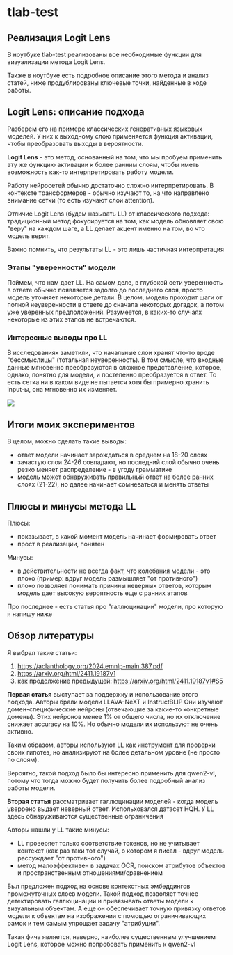# tlab-test

## Реализация Logit Lens
В ноутбуке tlab-test реализованы все необходимые функции для визуализации метода Logit Lens.

Также в ноутбуке есть подробное описание этого метода и анализ статей, ниже продублированы ключевые точки, найденные в ходе работы.

## Logit Lens: описание подхода

Разберем его на примере классических генеративных языковых моделей. У них к выходному слою применяется функция активации, чтобы преобразовать выходы в вероятности. 

**Logit Lens** - это метод, основанный на том, что мы пробуем применить эту же функцию активации к более ранним слоям, чтобы иметь возможность как-то интерпретировать работу модели. 

Работу нейросетей обычно достаточно сложно интерпретировать. В контексте трансформеров - обычно изучают то, на что направлено внимание сетки (то есть изучают слои attention). 

Отличие Logit Lens (будем называть LL) от классического подхода: традиционный метод фокусируется на том, как модель обновляет свою "веру" на каждом шаге, а LL делает акцент именно на том, во что модель верит. 

Важно помнить, что результаты LL - это лишь частичная интерпретация

### Этапы "уверенности" модели

Поймем, что нам дает LL. На самом деле, в глубокой сети уверенность в ответе обычно появляется задолго до последнего слоя, просто модель уточняет некоторые детали. В целом, модель проходит шаги от полной неуверенности в ответе до сначала некоторых догадок, а потом уже уверенных предположений. Разумеется, в каких-то случаях некоторые из этих этапов не встречаются. 

### Интересные выводы про LL

В исследованиях заметили, что начальные слои хранят что-то вроде "бессмыслицы" (тотальная неуверенность). В том смысле, что входные данные мгновенно преобразуются в сложное представление, которое, однако, понятно для модели, и постепенно преобразуется в ответ. То есть сетка ни в каком виде не пытается хотя бы примерно хранить input-ы, она мгновенно их изменяет. 

![](https://disk.yandex.ru/i/HiiLcIJYzzeFEw)

## Итоги моих экспериментов
В целом, можно сделать такие выводы:
* ответ модели начинает зарождаться в среднем на 18-20 слоях
* зачастую слои 24-26 совпадают, но последний слой обычно очень резко меняет распределение - в угоду грамматике
* модель может обнаруживать правильный ответ на более ранних слоях (21-22), но далее начинает сомневаться и менять ответы

## Плюсы и минусы метода LL

Плюсы:
* показывает, в какой момент модель начинает формировать ответ
* прост в реализации, понятен

Минусы:
* в действительности не всегда факт, что колебания модели - это плохо (пример: вдруг модель размышляет "от противного")
* плохо позволяет понимать причины неверных ответов, которым модель дает высокую вероятность еще с ранних этапов

Про последнее - есть статья про "галлюцинации" модели, про которую я напишу ниже

## Обзор литературы

Я выбрал такие статьи:

1) https://aclanthology.org/2024.emnlp-main.387.pdf
2) https://arxiv.org/html/2411.19187v1
3) как продолжение предыдущей: https://arxiv.org/html/2411.19187v1#S5

**Первая статья** выступает за поддержку и использование этого подхода. Авторы брали модели LLAVA-NeXT и InstructBLIP Они изучают домен-специфические нейроны (отвечающие за какие-то конкретные домены). Этих нейронов менее 1% от общего числа, но их отключение снижает accuracy на 10%. Но обычно модели их используют не очень активно. 

Таким образом, авторы используют LL как инструмент для проверки своих гипотез, но анализируют на более детальном уровне (не просто по слоям). 

Вероятно, такой подход было бы интересно применить для qwen2-vl, потому что тогда можно будет получить более подробный анализ работы модели. 

**Вторая статья** рассматривает галлюцинации моделей - когда модель уверрено выдает неверный ответ. Испольховался датасет HQH. У LL здесь обнаруживаются существенные ограничения

Авторы нашли у LL такие минусы:
* LL проверяет только соответствие токенов, но не учитывает контекст (как раз таки тот случай, о котором я писал - вдруг модель рассуждает "от противного")
* метод малоэффективен в задачах OCR, поиском атрибутов объектов и пространственным отношениями/сравнением

Был предложен подход на основе контекстных эмбеддингов промежуточных слоев модели. Такой подход позволяет точнее детектировать галлюцинации и привязывать ответы модели к визуальным объектам. А еще он обеспечивает точную привязку ответов модели к объектам на изображении с помощью ограничивающих рамок и тем самым  упрощает задачу "атрибуции". 

Такая фича является, наверно, наиболее существенным улучшением Logit Lens, которое можно попробовать применить к qwen2-vl
